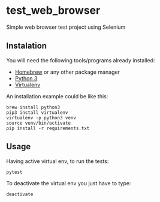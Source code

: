 # test_web_browser
Simple web browser test project using Selenium

## Instalation
You will need the following tools/programs already installed:
* [Homebrew](https://brew.sh/) or any other package manager
* [Python 3](https://www.python.org/)
* [Virtualenv](https://virtualenv.pypa.io/en/latest/)

An installation example could be like this:
```
brew install python3
pip3 install virtualenv
virtualenv -p python3 venv
source venv/bin/activate
pip install -r requirements.txt
```
## Usage
Having active virtual env, to run the tests:
```
pytest
```
To deactivate the virtual env you just have to type:
```
deactivate
```
